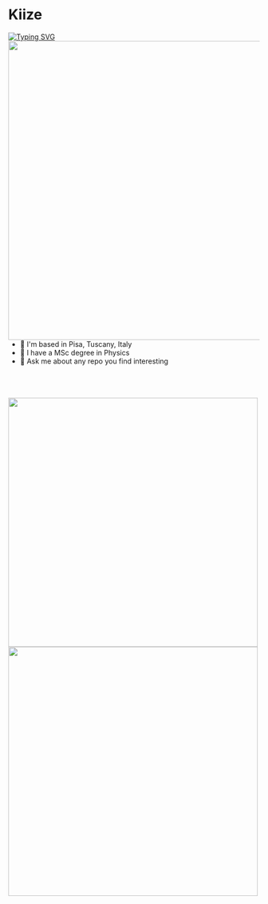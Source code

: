 <!--
**Kiize/Kiize** is a ✨ _special_ ✨ repository because its `README.md` (this file) appears on your GitHub profile.

Here are some ideas to get you started:

- 🔭 I’m currently working on ...
- 🌱 I’m currently learning ...
- 👯 I’m looking to collaborate on ...
- 🤔 I’m looking for help with ...
- 💬 Ask me about ...
- 📫 How to reach me: ...
- 😄 Pronouns: ...
- ⚡ Fun fact: ...
-->
# Kiize
<a href="https://git.io/typing-svg"><img src="https://readme-typing-svg.herokuapp.com?font=Fira+Code&pause=1000&width=435&lines=Always+learning" alt="Typing SVG" /></a>
<a href="https://github.com/anuraghazra/github-readme-stats">
<img align="right" src="http://github-profile-summary-cards.vercel.app/api/cards/profile-details?username=Kiize&theme=radical" width="600"/>
</a>

-  📌 I'm based in Pisa, Tuscany, Italy
-  🔭 I have a MSc degree in Physics
-  💬 Ask me about any repo you find interesting
  
  <br />
  <br />

  <br />
 <!-- <img align="right" alt="GIF" src="https://github.com/Kiize/Kiize/blob/main/pino-ergo-proxy.gif" width="280"/> -->



<img align="left" src="https://github-readme-stats.vercel.app/api/top-langs/?username=Kiize&layout=compact&theme=radical" width="500"/>
<a href="https://github.com/anuraghazra/convoychat">
  <img align="left" src="https://github-readme-stats.vercel.app/api?username=Kiize&show_icons=true&theme=radical" width="500" />
</a>


